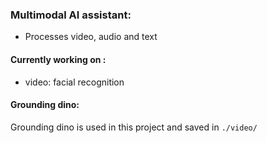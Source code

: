 ### Multimodal AI assistant:
- Processes video, audio and text

#### Currently working on :
- video: facial recognition

#### Grounding dino:
Grounding dino is used in this project and saved in `./video/`
